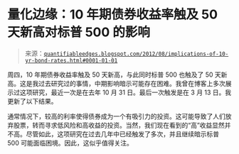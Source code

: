 <!--yml

分类：未分类

日期：2024-05-18 08:47:56

-->

# 量化边缘：10 年期债券收益率触及 50 天新高对标普 500 的影响

> 来源：[`quantifiableedges.blogspot.com/2012/08/implications-of-10-yr-bond-rates.html#0001-01-01`](http://quantifiableedges.blogspot.com/2012/08/implications-of-10-yr-bond-rates.html#0001-01-01)

周四，10 年期债券收益率触及 50 天新高，与此同时标普 500 也触及了 50 天新高。这是我过去研究过的事情，中期影响暗示可能存在困难。我曾在博客上多次展示过这项研究，最近一次是在去年 10 月 31 日。最后一次触发是在 3 月 13 日。我更新了以下结果。

通常情况下，较高的利率使得债券成为一个有吸引力的投资。这可能导致了人们放弃股票，转而寻求低风险和高收益的投资。当然，我们现在看到的“高”收益显然并不高。尽管如此，这项研究在过去几年中已经触发了多次，并且继续暗示标普 500 可能面临困境。因此，这似乎值得关注。
